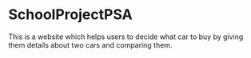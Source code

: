 # SchoolProjectPSA
This is a website which helps users to decide what car to buy by giving them details about two cars and comparing them.
